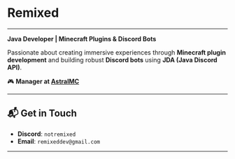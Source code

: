# Remixed  
---
**Java Developer | Minecraft Plugins & Discord Bots**  

Passionate about creating immersive experiences through **Minecraft plugin development** and building robust **Discord bots** using **JDA (Java Discord API)**.  

🎮 **Manager at [AstralMC](https://discord.gg/astralmc)**  

---  

## 📬 Get in Touch  
- **Discord**: `notremixed`  
- **Email**: `remixeddev@gmail.com`  

---
